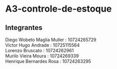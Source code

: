 # A3-controle-de-estoque

## Integrantes

Diego Wobeto Maglia Muller : 10724265729  
Victor Hugo Andrade : 10725115564  
Lorenzo Bruscato : 10724262961  
Murilo Vieira Moura : 10724269339  
Henrique Bernardes Rosa : 10724263295
